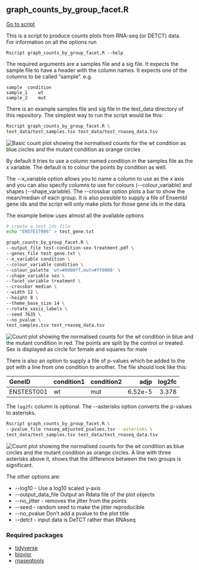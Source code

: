 ## graph_counts_by_group_facet.R

[Go to script](../../graph_counts_by_group_facet.R)

This is a script to produce counts plots from RNA-seq (or DETCT) data.  
For information on all the options run

    Rscript graph_counts_by_group_facet.R --help

The required arguments are a samples file and a sig file. It expects the
sample file to have a header with the column names. It expects one of
the columns to be called “sample”. e.g.

    sample  condition
    sample_1    wt
    sample_2    mut

There is an example samples file and sig file in the test_data directory
of this repository. The simplest way to run the script would be this:

``` bash
Rscript graph_counts_by_group_facet.R \
test_data/test_samples.tsv test_data/test_rnaseq_data.tsv
```

![Basic count plot showing the normalised counts for the wt condition as
blue circles and the mutant condition as orange
circles](test_counts_basic.1.png "Basic count plot")

By default it tries to use a column named condition in the samples file
as the x variable. The default is to colour the points by condition as
well.

The --x_variable option allows you to name a column to use as the x axis
and you can also specify columns to use for colours (--colour_variable)
and shapes (--shape_variable). The --crossbar option plots a bar to show
the mean/median of each group. It is also possible to supply a file of
Ensembl gene ids and the script will only make plots for those gene ids
in the data.

The example below uses almost all the available options

``` bash
# create a test ids file
echo "ENSTEST006" > test_gene.txt

graph_counts_by_group_facet.R \
--output_file test-condition-sex-treatment.pdf \
--genes_file test_gene.txt \
--x_variable condition \
--colour_variable condition \
--colour_palette 'wt=#0000ff,mut=#ff0000' \
--shape_variable sex \
--facet_variable treatment \
--crossbar median \
--width 12 \
--height 8 \
--theme_base_size 14 \
--rotate_xaxis_labels \
--seed 7635 \
--no_pvalue \
test_samples.tsv test_rnaseq_data.tsv
```

![Count plot showing the normalised counts for the wt condition in blue
and the mutant condition in red. The points are split by the control or
treated. Sex is displayed as circle for female and squares for
male](count_plot_everything.1.png "Count plot by condition by treatment")

There is also an option to supply a file of p-values which be added to
the pot with a line from one condition to another. The file should look
like this:

| GeneID     | condition1 | condition2 |    adjp | log2fc |
|:-----------|:-----------|:-----------|--------:|-------:|
| ENSTEST001 | wt         | mut        | 6.52e-5 |  3.378 |

The `log2fc` column is optional. The --asterisks option converts the
p-values to asterisks.

``` bash
Rscript graph_counts_by_group_facet.R \
--pvalue_file rnaseq_adjusted_pvalues.tsv --asterisks \
test_data/test_samples.tsv test_data/test_rnaseq_data.tsv
```

![Count plot showing the normalised counts for the wt condition as blue
circles and the mutant condition as orange circles. A line with three
asterisks above it, shows that the difference between the two groups is
significant.](test_counts_pval.1.png "Count plot by condition with p-values")

The other options are:

- --log10 - Use a log10 scaled y-axis
- --output_data_file Output an Rdata file of the plot objects
- --no_jitter - removes the jitter from the points
- --seed - random seed to make the jitter reproducible
- --no_pvalue Don’t add a pvalue to the plot title
- --detct - input data is DeTCT rather than RNAseq

### Required packages

- [tidyverse](https://www.tidyverse.org/)
- [biovisr](https://github.com/richysix/biovisr)
- [rnaseqtools](https://github.com/richysix/rnaseqtools)
